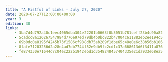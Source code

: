 ```yaml
---
title: "A Fistful of Links - July 27, 2020"
date: 2020-07-27T12:00:00+00:00
year: 3
edition: 30
links:
    - 3ba7d4d792a40c1eec4065dba304e22201b0663f0b3051b781ceff23b4c90a82
    - 5cadcc8a126267547984d776e97ed79db4b0bc822b47004c611882eb2ee194c5
    - 69b0dc0a8195f4245b73f1586cf988db75ab209f1dbe65c48e0e6c38b56bb106
    - 8fafe71203256d2a28e4ad7db7744f52e9db9fc2cd1c37a668613d6f3411a876
    - fe874330e71644d7c04ec222b1942ebd1d3548248457404335e21da933e68ea5
---
```


